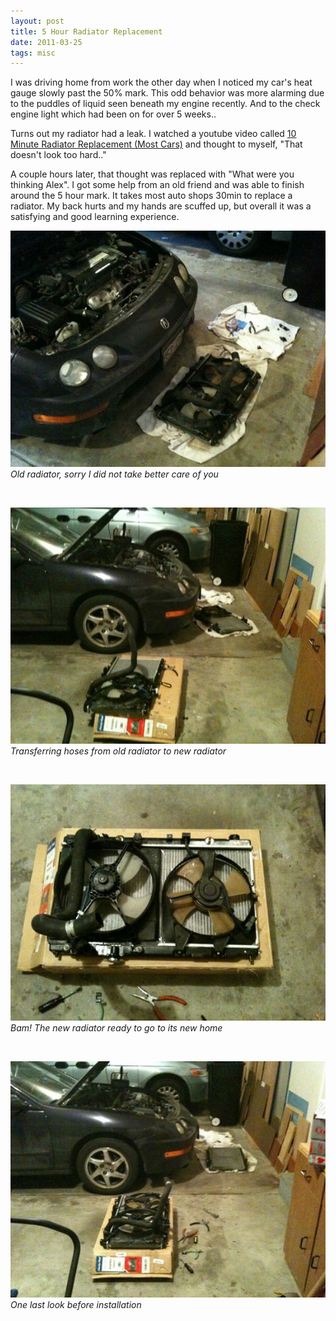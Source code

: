 ```yaml
---
layout: post
title: 5 Hour Radiator Replacement
date: 2011-03-25
tags: misc
---
```


I was driving home from work the other day when I noticed my car's heat gauge slowly past the 50% mark. This odd behavior was more alarming due to the puddles of liquid seen beneath my engine recently. And to the check engine light  which had been on for over 5 weeks..

Turns out my radiator had a leak. I watched a youtube video called [10 Minute Radiator Replacement (Most Cars)][1] and thought to myself, "That doesn't look too hard.."

A couple hours later, that thought was replaced with "What were you thinking Alex". I got some help from an old friend and was able to finish around the 5 hour mark. It takes most auto shops 30min to replace a radiator. My back hurts and my hands are scuffed up, but overall it was a satisfying and good learning experience.

![acura car new radiator](/assets/rad1.jpg)
_Old radiator, sorry I did not take better care of you_

<br>

![acura car new radiator transfer](/assets/rad2.jpg)
_Transferring hoses from old radiator to new radiator_

<br>

![acura car new radiator put together](/assets/rad3.jpg)
_Bam! The new radiator ready to go to its new home_

<br>

![acura car new radiator before installation](/assets/rad4.jpg)
_One last look before installation_

[1]: http://www.youtube.com/watch?v=BPII3yh4btA
